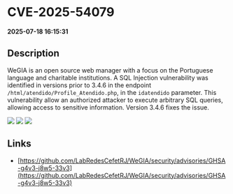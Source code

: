 # CVE-2025-54079

**2025-07-18 16:15:31**

## Description
WeGIA is an open source web manager with a focus on the Portuguese language and charitable institutions. A SQL Injection vulnerability was identified in versions prior to 3.4.6 in the endpoint `/html/atendido/Profile_Atendido.php`, in the `idatendido` parameter. This vulnerability allow an authorized attacker to execute arbitrary SQL queries, allowing access to sensitive information. Version 3.4.6 fixes the issue.

![](https://img.shields.io/static/v1?label=Score&message=9.4&color=red)
![](https://img.shields.io/static/v1?label=Severity&message=CRITICAL&color=red)
![](https://img.shields.io/static/v1?label=CWE&message=SQL&color=green)

## Links
- [https://github.com/LabRedesCefetRJ/WeGIA/security/advisories/GHSA-g4v3-j8w5-33v3](https://github.com/LabRedesCefetRJ/WeGIA/security/advisories/GHSA-g4v3-j8w5-33v3)
